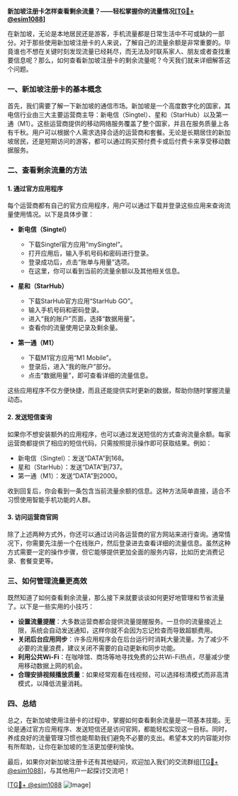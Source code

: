 **新加坡注册卡怎样查看剩余流量？——轻松掌握你的流量情况[[TG💪+ @esim1088](https://t.me/s/esim1088)]**

在新加坡，无论是本地居民还是游客，手机流量都是日常生活中不可或缺的一部分。对于那些使用新加坡注册卡的人来说，了解自己的流量余额是非常重要的。毕竟谁也不想在关键时刻发现流量已经耗尽，而无法及时联系家人、朋友或者查找重要信息呢？那么，如何查看新加坡注册卡的剩余流量呢？今天我们就来详细解答这个问题。

### **一、新加坡注册卡的基本概念**

首先，我们需要了解一下新加坡的通信市场。新加坡是一个高度数字化的国家，其电信行业由三大主要运营商主导：新电信（Singtel）、星和（StarHub）以及第一通（M1）。这些运营商提供的移动网络服务覆盖了整个国家，并且在服务质量上各有千秋。用户可以根据个人需求选择合适的运营商和套餐。无论是长期居住的新加坡居民，还是短期访问的游客，都可以通过购买预付费卡或后付费卡来享受移动数据服务。

### **二、查看剩余流量的方法**

#### **1. 通过官方应用程序**

每个运营商都有自己的官方应用程序，用户可以通过下载并登录这些应用来查询流量使用情况。以下是具体步骤：

- **新电信（Singtel）**
  - 下载Singtel官方应用“mySingtel”。
  - 打开应用后，输入手机号码和密码进行登录。
  - 登录成功后，点击“账单与用量”选项。
  - 在这里，你可以看到当前的流量余额以及其他相关信息。

- **星和（StarHub）**
  - 下载StarHub官方应用“StarHub GO”。
  - 输入手机号码和密码登录。
  - 进入“我的账户”页面，选择“数据用量”。
  - 查看你的流量使用记录及剩余量。

- **第一通（M1）**
  - 下载M1官方应用“M1 Mobile”。
  - 登录后，进入“我的账户”部分。
  - 点击“数据用量”，即可查看详细的流量信息。

这些应用程序不仅方便快捷，而且还能提供实时更新的数据，帮助你随时掌握流量动态。

#### **2. 发送短信查询**

如果你不想安装额外的应用程序，也可以通过发送短信的方式查询流量余额。每家运营商都提供了相应的短信代码，只需按照提示操作即可获取结果。例如：

- 新电信（Singtel）：发送“DATA”到168。
- 星和（StarHub）：发送“DATA”到737。
- 第一通（M1）：发送“DATA”到2000。

收到回复后，你会看到一条包含当前流量余额的信息。这种方法简单直接，适合不习惯使用智能手机功能的人群。

#### **3. 访问运营商官网**

除了上述两种方式外，你还可以通过访问各运营商的官方网站来进行查询。通常情况下，你需要先注册一个在线账户，然后登录进去查看详细的流量信息。虽然这种方式需要一定的操作步骤，但它能够提供更加全面的服务内容，比如历史消费记录、套餐变更等。

### **三、如何管理流量更高效**

既然知道了如何查看剩余流量，那么接下来就要谈谈如何更好地管理和节省流量了。以下是一些实用的小技巧：

- **设置流量提醒**：大多数运营商都会提供流量提醒服务。一旦你的流量接近上限，系统会自动发送通知，这样你就不会因为忘记检查而导致超额费用。
- **关闭后台应用同步**：许多应用程序会在后台运行时消耗大量流量。为了减少不必要的流量浪费，建议关闭不需要的自动更新和同步功能。
- **利用公共Wi-Fi**：在咖啡馆、商场等地寻找免费的公共Wi-Fi热点，尽量减少使用移动数据上网的机会。
- **合理安排视频播放质量**：如果经常观看在线视频，可以选择标清模式而非高清模式，以降低流量消耗。

### **四、总结**

总之，在新加坡使用注册卡的过程中，掌握如何查看剩余流量是一项基本技能。无论是通过官方应用程序、发送短信还是访问官网，都能轻松实现这一目标。同时，养成良好的流量管理习惯也能帮助我们避免不必要的支出。希望本文的内容能对你有所帮助，让你在新加坡的生活更加便利愉快。

最后，如果你对新加坡注册卡还有其他疑问，欢迎加入我们的交流群组[[TG💪+ @esim1088](https://t.me/s/esim1088)]，与其他用户一起探讨交流吧！

[[TG💪+ @esim1088](https://t.me/s/esim1088) ![Image](https://i.postimg.cc/4NQfJmqS/Snipaste-2025-05-13-00-14-12.png)]